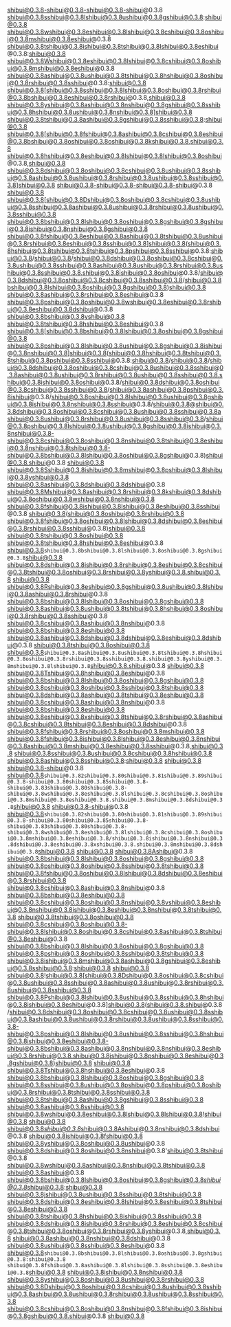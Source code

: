 shibui@0.3.8-shibui@0.3.8-shibui@0.3.8-shibui@0.3.8
shibui@0.3.8sshibui@0.3.8lshibui@0.3.8ushibui@0.3.8gshibui@0.3.8:shibui@0.3.8 shibui@0.3.8wshibui@0.3.8eshibui@0.3.8lshibui@0.3.8cshibui@0.3.8oshibui@0.3.8mshibui@0.3.8eshibui@0.3.8
shibui@0.3.8tshibui@0.3.8ishibui@0.3.8tshibui@0.3.8lshibui@0.3.8eshibui@0.3.8:shibui@0.3.8 shibui@0.3.8Wshibui@0.3.8eshibui@0.3.8lshibui@0.3.8cshibui@0.3.8oshibui@0.3.8mshibui@0.3.8eshibui@0.3.8
shibui@0.3.8ashibui@0.3.8ushibui@0.3.8tshibui@0.3.8hshibui@0.3.8oshibui@0.3.8rshibui@0.3.8sshibui@0.3.8:shibui@0.3.8 shibui@0.3.8[shibui@0.3.8sshibui@0.3.8lshibui@0.3.8oshibui@0.3.8rshibui@0.3.8bshibui@0.3.8eshibui@0.3.8rshibui@0.3.8,shibui@0.3.8 shibui@0.3.8yshibui@0.3.8ashibui@0.3.8nshibui@0.3.8gshibui@0.3.8sshibui@0.3.8hshibui@0.3.8ushibui@0.3.8nshibui@0.3.8]shibui@0.3.8
shibui@0.3.8tshibui@0.3.8ashibui@0.3.8gshibui@0.3.8sshibui@0.3.8:shibui@0.3.8 shibui@0.3.8[shibui@0.3.8fshibui@0.3.8ashibui@0.3.8cshibui@0.3.8eshibui@0.3.8bshibui@0.3.8oshibui@0.3.8oshibui@0.3.8kshibui@0.3.8,shibui@0.3.8 shibui@0.3.8hshibui@0.3.8eshibui@0.3.8lshibui@0.3.8lshibui@0.3.8oshibui@0.3.8,shibui@0.3.8 shibui@0.3.8dshibui@0.3.8oshibui@0.3.8cshibui@0.3.8ushibui@0.3.8sshibui@0.3.8ashibui@0.3.8ushibui@0.3.8rshibui@0.3.8ushibui@0.3.8sshibui@0.3.8]shibui@0.3.8
shibui@0.3.8-shibui@0.3.8-shibui@0.3.8-shibui@0.3.8
shibui@0.3.8
shibui@0.3.8[shibui@0.3.8Dshibui@0.3.8oshibui@0.3.8cshibui@0.3.8ushibui@0.3.8sshibui@0.3.8ashibui@0.3.8ushibui@0.3.8rshibui@0.3.8ushibui@0.3.8sshibui@0.3.8 shibui@0.3.8bshibui@0.3.8lshibui@0.3.8oshibui@0.3.8gshibui@0.3.8gshibui@0.3.8ishibui@0.3.8nshibui@0.3.8gshibui@0.3.8 shibui@0.3.8fshibui@0.3.8eshibui@0.3.8ashibui@0.3.8tshibui@0.3.8ushibui@0.3.8rshibui@0.3.8eshibui@0.3.8sshibui@0.3.8]shibui@0.3.8(shibui@0.3.8hshibui@0.3.8tshibui@0.3.8tshibui@0.3.8pshibui@0.3.8sshibui@0.3.8:shibui@0.3.8/shibui@0.3.8/shibui@0.3.8dshibui@0.3.8oshibui@0.3.8cshibui@0.3.8ushibui@0.3.8sshibui@0.3.8ashibui@0.3.8ushibui@0.3.8rshibui@0.3.8ushibui@0.3.8sshibui@0.3.8.shibui@0.3.8ishibui@0.3.8oshibui@0.3.8/shibui@0.3.8dshibui@0.3.8oshibui@0.3.8cshibui@0.3.8sshibui@0.3.8/shibui@0.3.8bshibui@0.3.8lshibui@0.3.8oshibui@0.3.8gshibui@0.3.8)shibui@0.3.8 shibui@0.3.8ashibui@0.3.8rshibui@0.3.8eshibui@0.3.8 shibui@0.3.8pshibui@0.3.8oshibui@0.3.8wshibui@0.3.8eshibui@0.3.8rshibui@0.3.8eshibui@0.3.8dshibui@0.3.8 shibui@0.3.8bshibui@0.3.8yshibui@0.3.8
shibui@0.3.8tshibui@0.3.8hshibui@0.3.8eshibui@0.3.8
shibui@0.3.8[shibui@0.3.8bshibui@0.3.8lshibui@0.3.8oshibui@0.3.8gshibui@0.3.8 shibui@0.3.8pshibui@0.3.8lshibui@0.3.8ushibui@0.3.8gshibui@0.3.8ishibui@0.3.8nshibui@0.3.8]shibui@0.3.8(shibui@0.3.8hshibui@0.3.8tshibui@0.3.8tshibui@0.3.8pshibui@0.3.8sshibui@0.3.8:shibui@0.3.8/shibui@0.3.8/shibui@0.3.8dshibui@0.3.8oshibui@0.3.8cshibui@0.3.8ushibui@0.3.8sshibui@0.3.8ashibui@0.3.8ushibui@0.3.8rshibui@0.3.8ushibui@0.3.8sshibui@0.3.8.shibui@0.3.8ishibui@0.3.8oshibui@0.3.8/shibui@0.3.8dshibui@0.3.8oshibui@0.3.8cshibui@0.3.8sshibui@0.3.8/shibui@0.3.8ashibui@0.3.8pshibui@0.3.8ishibui@0.3.8/shibui@0.3.8pshibui@0.3.8lshibui@0.3.8ushibui@0.3.8gshibui@0.3.8ishibui@0.3.8nshibui@0.3.8sshibui@0.3.8/shibui@0.3.8@shibui@0.3.8dshibui@0.3.8oshibui@0.3.8cshibui@0.3.8ushibui@0.3.8sshibui@0.3.8ashibui@0.3.8ushibui@0.3.8rshibui@0.3.8ushibui@0.3.8sshibui@0.3.8/shibui@0.3.8pshibui@0.3.8lshibui@0.3.8ushibui@0.3.8gshibui@0.3.8ishibui@0.3.8nshibui@0.3.8-shibui@0.3.8cshibui@0.3.8oshibui@0.3.8nshibui@0.3.8tshibui@0.3.8eshibui@0.3.8nshibui@0.3.8tshibui@0.3.8-shibui@0.3.8bshibui@0.3.8lshibui@0.3.8oshibui@0.3.8gshibui@0.3.8)shibui@0.3.8.shibui@0.3.8
shibui@0.3.8
shibui@0.3.8Sshibui@0.3.8ishibui@0.3.8mshibui@0.3.8pshibui@0.3.8lshibui@0.3.8yshibui@0.3.8 shibui@0.3.8ashibui@0.3.8dshibui@0.3.8dshibui@0.3.8 shibui@0.3.8Mshibui@0.3.8ashibui@0.3.8rshibui@0.3.8kshibui@0.3.8dshibui@0.3.8oshibui@0.3.8wshibui@0.3.8nshibui@0.3.8 shibui@0.3.8fshibui@0.3.8ishibui@0.3.8lshibui@0.3.8eshibui@0.3.8sshibui@0.3.8 shibui@0.3.8(shibui@0.3.8oshibui@0.3.8rshibui@0.3.8 shibui@0.3.8fshibui@0.3.8oshibui@0.3.8lshibui@0.3.8dshibui@0.3.8eshibui@0.3.8rshibui@0.3.8sshibui@0.3.8)shibui@0.3.8 shibui@0.3.8tshibui@0.3.8oshibui@0.3.8 shibui@0.3.8tshibui@0.3.8hshibui@0.3.8eshibui@0.3.8 shibui@0.3.8`shibui@0.3.8bshibui@0.3.8lshibui@0.3.8oshibui@0.3.8gshibui@0.3.8`shibui@0.3.8 shibui@0.3.8dshibui@0.3.8ishibui@0.3.8rshibui@0.3.8eshibui@0.3.8cshibui@0.3.8tshibui@0.3.8oshibui@0.3.8rshibui@0.3.8yshibui@0.3.8.shibui@0.3.8
shibui@0.3.8
shibui@0.3.8Rshibui@0.3.8eshibui@0.3.8gshibui@0.3.8ushibui@0.3.8lshibui@0.3.8ashibui@0.3.8rshibui@0.3.8 shibui@0.3.8bshibui@0.3.8lshibui@0.3.8oshibui@0.3.8gshibui@0.3.8 shibui@0.3.8ashibui@0.3.8ushibui@0.3.8tshibui@0.3.8hshibui@0.3.8oshibui@0.3.8rshibui@0.3.8sshibui@0.3.8 shibui@0.3.8cshibui@0.3.8ashibui@0.3.8nshibui@0.3.8 shibui@0.3.8bshibui@0.3.8eshibui@0.3.8 shibui@0.3.8ashibui@0.3.8dshibui@0.3.8dshibui@0.3.8eshibui@0.3.8dshibui@0.3.8 shibui@0.3.8tshibui@0.3.8oshibui@0.3.8 shibui@0.3.8`shibui@0.3.8ashibui@0.3.8ushibui@0.3.8tshibui@0.3.8hshibui@0.3.8oshibui@0.3.8rshibui@0.3.8sshibui@0.3.8.shibui@0.3.8yshibui@0.3.8mshibui@0.3.8lshibui@0.3.8`shibui@0.3.8.shibui@0.3.8
shibui@0.3.8
shibui@0.3.8Tshibui@0.3.8hshibui@0.3.8eshibui@0.3.8 shibui@0.3.8bshibui@0.3.8lshibui@0.3.8oshibui@0.3.8gshibui@0.3.8 shibui@0.3.8pshibui@0.3.8oshibui@0.3.8sshibui@0.3.8tshibui@0.3.8 shibui@0.3.8dshibui@0.3.8ashibui@0.3.8tshibui@0.3.8eshibui@0.3.8 shibui@0.3.8cshibui@0.3.8ashibui@0.3.8nshibui@0.3.8 shibui@0.3.8bshibui@0.3.8eshibui@0.3.8 shibui@0.3.8eshibui@0.3.8xshibui@0.3.8tshibui@0.3.8rshibui@0.3.8ashibui@0.3.8cshibui@0.3.8tshibui@0.3.8eshibui@0.3.8dshibui@0.3.8 shibui@0.3.8fshibui@0.3.8rshibui@0.3.8oshibui@0.3.8mshibui@0.3.8 shibui@0.3.8fshibui@0.3.8ishibui@0.3.8lshibui@0.3.8eshibui@0.3.8nshibui@0.3.8ashibui@0.3.8mshibui@0.3.8eshibui@0.3.8sshibui@0.3.8,shibui@0.3.8 shibui@0.3.8sshibui@0.3.8ushibui@0.3.8cshibui@0.3.8hshibui@0.3.8 shibui@0.3.8ashibui@0.3.8sshibui@0.3.8:shibui@0.3.8
shibui@0.3.8
shibui@0.3.8-shibui@0.3.8 shibui@0.3.8`shibui@0.3.82shibui@0.3.80shibui@0.3.81shibui@0.3.89shibui@0.3.8-shibui@0.3.80shibui@0.3.85shibui@0.3.8-shibui@0.3.83shibui@0.3.80shibui@0.3.8-shibui@0.3.8wshibui@0.3.8eshibui@0.3.8lshibui@0.3.8cshibui@0.3.8oshibui@0.3.8mshibui@0.3.8eshibui@0.3.8.shibui@0.3.8mshibui@0.3.8dshibui@0.3.8`shibui@0.3.8
shibui@0.3.8-shibui@0.3.8 shibui@0.3.8`shibui@0.3.82shibui@0.3.80shibui@0.3.81shibui@0.3.89shibui@0.3.8-shibui@0.3.80shibui@0.3.85shibui@0.3.8-shibui@0.3.83shibui@0.3.80shibui@0.3.8-shibui@0.3.8wshibui@0.3.8eshibui@0.3.8lshibui@0.3.8cshibui@0.3.8oshibui@0.3.8mshibui@0.3.8eshibui@0.3.8/shibui@0.3.8ishibui@0.3.8nshibui@0.3.8dshibui@0.3.8eshibui@0.3.8xshibui@0.3.8.shibui@0.3.8mshibui@0.3.8dshibui@0.3.8`shibui@0.3.8
shibui@0.3.8
shibui@0.3.8Ashibui@0.3.8 shibui@0.3.8bshibui@0.3.8lshibui@0.3.8oshibui@0.3.8gshibui@0.3.8 shibui@0.3.8pshibui@0.3.8oshibui@0.3.8sshibui@0.3.8tshibui@0.3.8 shibui@0.3.8fshibui@0.3.8oshibui@0.3.8lshibui@0.3.8dshibui@0.3.8eshibui@0.3.8rshibui@0.3.8 shibui@0.3.8cshibui@0.3.8ashibui@0.3.8nshibui@0.3.8 shibui@0.3.8bshibui@0.3.8eshibui@0.3.8 shibui@0.3.8cshibui@0.3.8oshibui@0.3.8nshibui@0.3.8vshibui@0.3.8eshibui@0.3.8nshibui@0.3.8ishibui@0.3.8eshibui@0.3.8nshibui@0.3.8tshibui@0.3.8 shibui@0.3.8tshibui@0.3.8oshibui@0.3.8 shibui@0.3.8cshibui@0.3.8oshibui@0.3.8-shibui@0.3.8lshibui@0.3.8oshibui@0.3.8cshibui@0.3.8ashibui@0.3.8tshibui@0.3.8eshibui@0.3.8 shibui@0.3.8bshibui@0.3.8lshibui@0.3.8oshibui@0.3.8gshibui@0.3.8 shibui@0.3.8pshibui@0.3.8oshibui@0.3.8sshibui@0.3.8tshibui@0.3.8 shibui@0.3.8ishibui@0.3.8mshibui@0.3.8ashibui@0.3.8gshibui@0.3.8eshibui@0.3.8sshibui@0.3.8:shibui@0.3.8
shibui@0.3.8
shibui@0.3.8!shibui@0.3.8[shibui@0.3.8Dshibui@0.3.8oshibui@0.3.8cshibui@0.3.8ushibui@0.3.8sshibui@0.3.8ashibui@0.3.8ushibui@0.3.8rshibui@0.3.8ushibui@0.3.8sshibui@0.3.8 shibui@0.3.8Pshibui@0.3.8lshibui@0.3.8ushibui@0.3.8sshibui@0.3.8hshibui@0.3.8ishibui@0.3.8eshibui@0.3.8]shibui@0.3.8(shibui@0.3.8.shibui@0.3.8/shibui@0.3.8dshibui@0.3.8oshibui@0.3.8cshibui@0.3.8ushibui@0.3.8sshibui@0.3.8ashibui@0.3.8ushibui@0.3.8rshibui@0.3.8ushibui@0.3.8sshibui@0.3.8-shibui@0.3.8pshibui@0.3.8lshibui@0.3.8ushibui@0.3.8sshibui@0.3.8hshibui@0.3.8ishibui@0.3.8eshibui@0.3.8-shibui@0.3.8bshibui@0.3.8ashibui@0.3.8nshibui@0.3.8nshibui@0.3.8eshibui@0.3.8rshibui@0.3.8.shibui@0.3.8jshibui@0.3.8pshibui@0.3.8eshibui@0.3.8gshibui@0.3.8)shibui@0.3.8
shibui@0.3.8
shibui@0.3.8Tshibui@0.3.8hshibui@0.3.8eshibui@0.3.8 shibui@0.3.8bshibui@0.3.8lshibui@0.3.8oshibui@0.3.8gshibui@0.3.8 shibui@0.3.8sshibui@0.3.8ushibui@0.3.8pshibui@0.3.8pshibui@0.3.8oshibui@0.3.8rshibui@0.3.8tshibui@0.3.8sshibui@0.3.8 shibui@0.3.8tshibui@0.3.8ashibui@0.3.8gshibui@0.3.8sshibui@0.3.8 shibui@0.3.8ashibui@0.3.8sshibui@0.3.8 shibui@0.3.8wshibui@0.3.8eshibui@0.3.8lshibui@0.3.8lshibui@0.3.8!shibui@0.3.8
shibui@0.3.8
shibui@0.3.8*shibui@0.3.8*shibui@0.3.8Ashibui@0.3.8nshibui@0.3.8dshibui@0.3.8 shibui@0.3.8ishibui@0.3.8fshibui@0.3.8 shibui@0.3.8yshibui@0.3.8oshibui@0.3.8ushibui@0.3.8 shibui@0.3.8dshibui@0.3.8oshibui@0.3.8nshibui@0.3.8'shibui@0.3.8tshibui@0.3.8 shibui@0.3.8wshibui@0.3.8ashibui@0.3.8nshibui@0.3.8tshibui@0.3.8 shibui@0.3.8ashibui@0.3.8 shibui@0.3.8bshibui@0.3.8lshibui@0.3.8oshibui@0.3.8gshibui@0.3.8*shibui@0.3.8*shibui@0.3.8:shibui@0.3.8 shibui@0.3.8jshibui@0.3.8ushibui@0.3.8sshibui@0.3.8tshibui@0.3.8 shibui@0.3.8dshibui@0.3.8eshibui@0.3.8lshibui@0.3.8eshibui@0.3.8tshibui@0.3.8eshibui@0.3.8 shibui@0.3.8tshibui@0.3.8hshibui@0.3.8ishibui@0.3.8sshibui@0.3.8 shibui@0.3.8dshibui@0.3.8ishibui@0.3.8rshibui@0.3.8eshibui@0.3.8cshibui@0.3.8tshibui@0.3.8oshibui@0.3.8rshibui@0.3.8yshibui@0.3.8,shibui@0.3.8 shibui@0.3.8ashibui@0.3.8nshibui@0.3.8dshibui@0.3.8 shibui@0.3.8ushibui@0.3.8sshibui@0.3.8eshibui@0.3.8
shibui@0.3.8`shibui@0.3.8bshibui@0.3.8lshibui@0.3.8oshibui@0.3.8gshibui@0.3.8:shibui@0.3.8 shibui@0.3.8fshibui@0.3.8ashibui@0.3.8lshibui@0.3.8sshibui@0.3.8eshibui@0.3.8`shibui@0.3.8 shibui@0.3.8ishibui@0.3.8nshibui@0.3.8 shibui@0.3.8yshibui@0.3.8oshibui@0.3.8ushibui@0.3.8rshibui@0.3.8 shibui@0.3.8Dshibui@0.3.8oshibui@0.3.8cshibui@0.3.8ushibui@0.3.8sshibui@0.3.8ashibui@0.3.8ushibui@0.3.8rshibui@0.3.8ushibui@0.3.8sshibui@0.3.8 shibui@0.3.8cshibui@0.3.8oshibui@0.3.8nshibui@0.3.8fshibui@0.3.8ishibui@0.3.8gshibui@0.3.8.shibui@0.3.8
shibui@0.3.8
